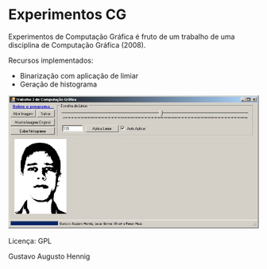 # Experimentos CG
Experimentos de Computação Gráfica é fruto de um trabalho de uma disciplina de Computação Gráfica (2008).


Recursos implementados: 
 - Binarização com aplicação de limiar
 - Geração de histograma


![alt text](https://raw.githubusercontent.com/GustavoHennig/ExperimentosCG/master/screenshot-limiarizacao.jpg "Limiarização")


Licença: GPL

Gustavo Augusto Hennig
